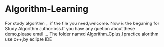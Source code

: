 # Algorithm-Learning
For study algorithm ，if the file you need,welcome.
Now is the beganing for Study Algorithm author:bss.If you have any quetion about these demo,please email ...
The folder named Algorithm_Cplus,I practice alorithm use c++,by eclipse IDE
